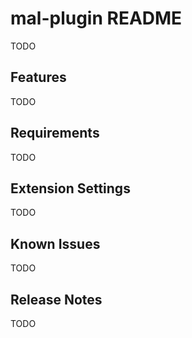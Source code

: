 # mal-plugin README

TODO

## Features

TODO

## Requirements
TODO

## Extension Settings
TODO

## Known Issues

TODO

## Release Notes

TODO
